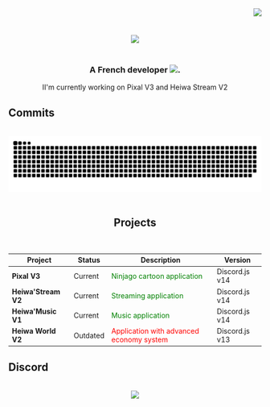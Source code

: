 <div align="right">
  <img src="https://visitor-badge.laobi.icu/badge?page_id=heiwafr" />
</div>

<div>
<br/>
<br/>
<div align="center"><img src="https://media.discordapp.net/attachments/1143659816221409311/1249070541793525831/IMG_20240608_203842.png?ex=6665f717&is=6664a597&hm=da13a84181a8ee81d7dd1e9d247084a059b45def5a6b3fe2b4f1059ac80ad141&=&format=webp&quality=lossless&width=605&height=203"/></div>
<br/>
<h3 align="center">A French developer <img src="https://cdn.discordapp.com/emojis/1233113759103451207.webp" alt="." width="20" height="20"/></h3>
<div align="center">II'm currently working on Pixal V3 and Heiwa Stream V2</div>

<h2>Commits</h2>
<br>
<div align="center">
  <img alt="snake eating my contributions" src="https://raw.githubusercontent.com/6c0-o/6c0-o/output/github-contribution-grid-snake-dark.svg#gh-dark-mode-only" />
  <br/><br/>
</div>

<div align="center">
  <h2>Projects</h2>
  <br/>
  <table>
    <thead>
      <tr>
        <th>Project</th>
        <th>Status</th>
        <th>Description</th>
        <th>Version</th>
      </tr>
    </thead>
    <tbody>
      <tr>
        <td><strong>Pixal V3</strong></td>
        <td>Current</td>
        <td><span style="color:green">Ninjago cartoon application</span></td>
        <td>Discord.js v14</td>
      </tr>
      <tr>
        <td><strong>Heiwa'Stream V2</strong></td>
        <td>Current</td>
        <td><span style="color:green">Streaming application</span></td>
        <td>Discord.js v14</td>
      </tr>
      <tr>
        <td><strong>Heiwa'Music V1</strong></td>
        <td>Current</td>
        <td><span style="color:green">Music application</span></td>
        <td>Discord.js v14</td>
      </tr>
      <tr>
        <td><strong>Heiwa World V2</strong></td>
        <td>Outdated</td>
        <td><span style="color:red">Application with advanced economy system</span></td>
        <td>Discord.js v13</td>
      </tr>
    </tbody>
  </table>
</div>

<h2>Discord</h2>
<br>
<div align="center">
  <a href="https://discord.com/users/1086606341990256650">
  <img src="https://lanyard.cnrad.dev/api/1086606341990256650?animated=true&idleMessage=Probably%20touching%20the%20sky" />
  </a>
  <br/><br/><br/>
</div>
